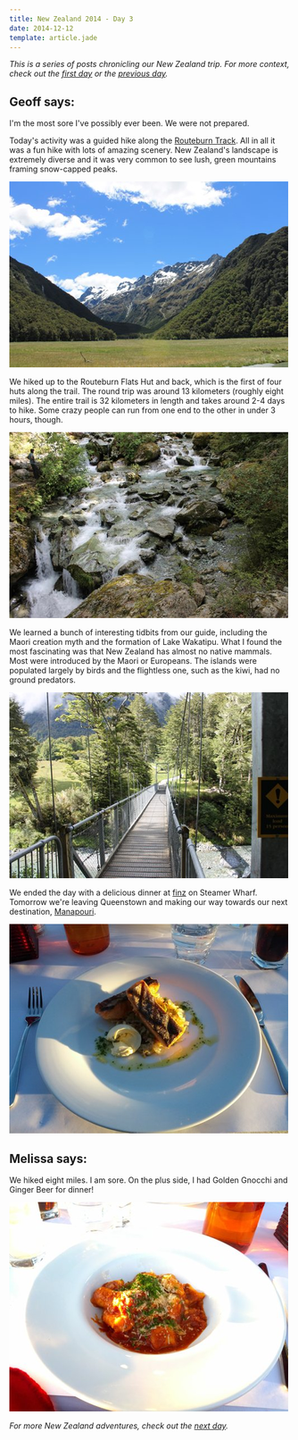 ```yaml
---
title: New Zealand 2014 - Day 3
date: 2014-12-12
template: article.jade
---
```

*This is a series of posts chronicling our New Zealand trip. For more context, check out the [first day][1] or the [previous day][2].*

## Geoff says:

I'm the most sore I've possibly ever been. We were not prepared.

Today's activity was a guided hike along the [Routeburn Track][3]. All in all it was a fun hike with lots of amazing scenery. New Zealand's landscape is extremely diverse and it was very common to see lush, green mountains framing snow-capped peaks.

![View from Routeburn Flats Hut, Routeburn Track][6]

We hiked up to the Routeburn Flats Hut and back, which is the first of four huts along the trail. The round trip was around 13 kilometers (roughly eight miles). The entire trail is 32 kilometers in length and takes around 2-4 days to hike. Some crazy people can run from one end to the other in under 3 hours, though.

![Routeburn River, Routeburn Track][7]

We learned a bunch of interesting tidbits from our guide, including the Maori creation myth and the formation of Lake Wakatipu. What I found the most fascinating was that New Zealand has almost no native mammals. Most were introduced by the Maori or Europeans. The islands were populated largely by birds and the flightless one, such as the kiwi, had no ground predators.

![Routeburn Track entrance bridge][8]

We ended the day with a delicious dinner at [finz][5] on Steamer Wharf. Tomorrow we're leaving Queenstown and making our way towards our next destination, [Manapouri][4].

![Char Grilled Salmon at finz][9]

## Melissa says:

We hiked eight miles. I am sore. On the plus side, I had Golden Gnocchi and Ginger Beer for dinner!

![Golden Gnocchi at finz][10]

*For more New Zealand adventures, check out the [next day][11].*

[1]: /blog/new-zealand-2014-day-1/
[2]: /blog/new-zealand-2014-day-2/
[3]: http://en.wikipedia.org/wiki/Routeburn_Track
[4]: http://en.wikipedia.org/wiki/Manapouri
[5]: http://www.finzdownunder.co.nz/
[6]: /media/images/nz14/day3/routeburn-1.jpg
[7]: /media/images/nz14/day3/routeburn-2.jpg
[8]: /media/images/nz14/day3/routeburn-3.jpg
[9]: /media/images/nz14/day3/salmon.jpg
[10]: /media/images/nz14/day3/gnocchi.jpg
[11]: /blog/new-zealand-2014-day-4/
